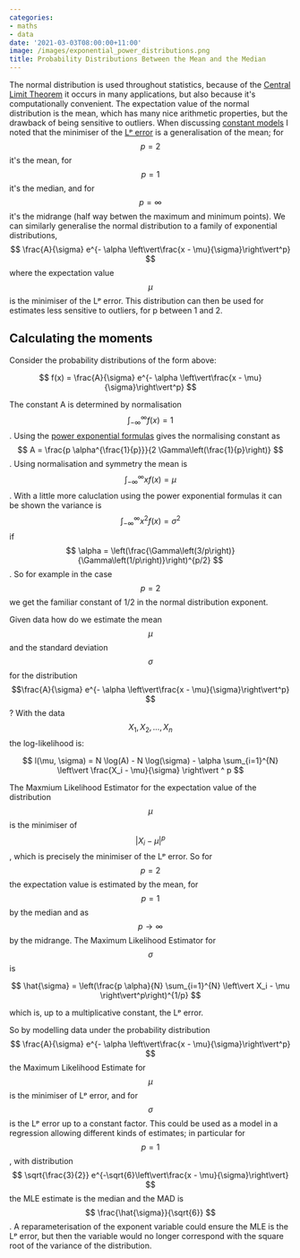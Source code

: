 ```yaml
---
categories:
- maths
- data
date: '2021-03-03T08:00:00+11:00'
image: /images/exponential_power_distributions.png
title: Probability Distributions Between the Mean and the Median
---
```


The normal distribution is used throughout statistics, because of the [Central Limit Theorem](https://en.wikipedia.org/wiki/Central_limit_theorem) it occurs in many applications, but also because it's computationally convenient.
The expectation value of the normal distribution is the mean, which has many nice arithmetic properties, but the drawback of being sensitive to outliers.
When discussing [constant models](/constant-models) I noted that the minimiser of the [Lᵖ error](https://en.wikipedia.org/wiki/Lp_space#The_p-norm_in_finite_dimensions) is a generalisation of the mean; for $$ p = 2 $$ it's the mean, for $$ p = 1 $$ it's the median, and for $$ p = \infty $$ it's the midrange (half way betwen the maximum and minimum points).
We can similarly generalise the normal distribution to a family of exponential distributions, $$ \frac{A}{\sigma} e^{- \alpha \left\vert\frac{x - \mu}{\sigma}\right\vert^p} $$ where the expectation value $$\mu$$ is the minimiser of the Lᵖ error.
This distribution can then be used for estimates less sensitive to outliers, for p between 1 and 2.

## Calculating the moments

Consider the probability distributions of the form above: 

$$ f(x) = \frac{A}{\sigma} e^{- \alpha \left\vert\frac{x - \mu}{\sigma}\right\vert^p} $$

The constant A is determined by normalisation $$ \int_{-\infty}^{\infty} f(x) = 1 $$.
Using the [power exponential formulas](/integrating-power-exponential) gives the normalising constant as $$ A = \frac{p \alpha^{\frac{1}{p}}}{2 \Gamma\left(\frac{1}{p}\right)} $$.
Using normalisation and symmetry the mean is $$ \int_{-\infty}^{\infty} x f(x) = \mu $$.
With a little more caluclation using the power exponential formulas it can be shown the variance is $$ \int_{-\infty}^{\infty} x^2 f(x) =  \sigma^2 $$ if $$ \alpha = \left(\frac{\Gamma\left(3/p\right)}{\Gamma\left(1/p\right)}\right)^{p/2} $$.
So for example in the case $$ p = 2 $$ we get the familiar constant of 1/2 in the normal distribution exponent.

Given data how do we estimate the mean $$ \mu $$ and the standard deviation $$ \sigma $$ for the distribution $$\frac{A}{\sigma} e^{- \alpha \left\vert\frac{x - \mu}{\sigma}\right\vert^p} $$?
With the data $$ X_1, X_2, \ldots, X_n $$ the log-likelihood is:

$$ l(\mu, \sigma) = N \log(A) - N \log(\sigma) - \alpha \sum_{i=1}^{N} \left\vert \frac{X_i - \mu}{\sigma} \right\vert ^ p $$

The Maxmium Likelihood Estimator for the expectation value of the distribution $$ \mu $$ is the minimiser of $$\left\vert X_i - \mu \right\vert^ p$$, which is precisely the minimiser of the Lᵖ error.
So for $$ p = 2 $$ the expectation value is estimated by the mean, for $$ p = 1 $$ by the median and as $$ p \rightarrow \infty $$ by the midrange.
The Maximum Likelihood Estimator for $$ \sigma $$ is

$$ \hat{\sigma} = \left(\frac{p \alpha}{N} \sum_{i=1}^{N} \left\vert X_i - \mu \right\vert^p\right)^{1/p} $$

which is, up to a multiplicative constant, the Lᵖ error.

So by modelling data under the probability distribution $$ \frac{A}{\sigma} e^{- \alpha \left\vert\frac{x - \mu}{\sigma}\right\vert^p} $$ the Maximum Likelihood Estimate for $$ \mu $$ is the minimiser of Lᵖ error, and for $$ \sigma $$ is the Lᵖ error up to a constant factor.
This could be used as a model in a regression allowing different kinds of estimates; in particular for $$p = 1$$, with distribution $$ \sqrt{\frac{3}{2}} e^{-\sqrt{6}\left\vert\frac{x - \mu}{\sigma}\right\vert} $$ the MLE estimate is the median and the MAD is $$ \frac{\hat{\sigma}}{\sqrt{6}} $$.
A reparameterisation of the exponent variable could ensure the MLE is the Lᵖ error, but then the variable would no longer correspond with the square root of the variance of the distribution.